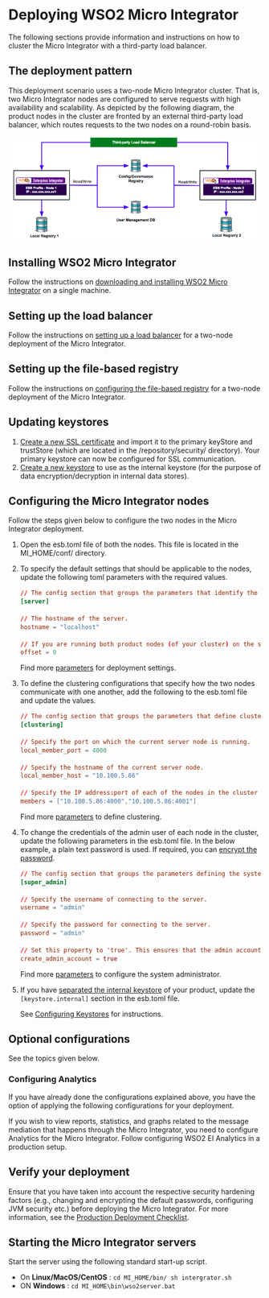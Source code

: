 # Deploying WSO2 Micro Integrator
The following sections provide information and instructions on how to cluster the Micro Integrator with a third-party load balancer.

## The deployment pattern

This deployment scenario uses a two-node Micro Integrator cluster. That is, two Micro Integrator nodes are configured to serve requests with high availability and scalability. As depicted by the following diagram, the product nodes in the cluster are fronted by an external third-party load balancer, which routes requests to the two nodes on a round-robin basis.

![Micro Integrator Deployment Pattern](../../assets/img/deployment_ei.png)

## Installing WSO2 Micro Integrator

Follow the instructions on [downloading and installing WSO2 Micro Integrator](../../setup/installation/install_in_vm.md) on a single machine.

## Setting up the load balancer

Follow the instructions on [setting up a load balancer](../../setup/setting_up_lb.md) for a two-node deployment of the Micro Integrator.

## Setting up the file-based registry

Follow the instructions on [configuring the file-based registry](../../setup/file_based_registry.md) for a two-node deployment of the Micro Integrator.

## Updating keystores

1. [Create a new SSL certificate](../../setup/security/importing_ssl_certificate.md) and import it to the primary keyStore and trustStore (which are located in the /repository/security/ directory). Your primary keystore can now be configured for SSL communication.
2. [Create a new keystore](../../setup/security/creating_keystores.md) to use as the internal keystore (for the purpose of data encryption/decryption in internal data stores).

## Configuring the Micro Integrator nodes

Follow the steps given below to configure the two nodes in the Micro Integrator deployment.

1. Open the esb.toml file of both the nodes. This file is located in the MI_HOME/conf/ directory.
2. To specify the default settings that should be applicable to the nodes, update the following toml parameters with the required values.

    ```toml
    // The config section that groups the parameters that identify the server.
    [server]

    // The hostname of the server.
    hostname = "localhost"

    // If you are running both product nodes (of your cluster) on the same VM, set a port offset for on the servers.
    offset = 0
    ```
   Find more [parameters](../../../references/ei_config_catalog/#configuring-the-default-deployment-settings) for deployment settings.

3. To define the clustering configurations that specify how the two nodes communicate with one another, add the following to the esb.toml file and update the values.
    ``` toml
    // The config section that groups the parameters that define cluster coordination.
    [clustering]

    // Specify the port on which the current server node is running.
    local_member_port = 4000

    // Specify the hostname of the current server node.
    local_member_host = "10.100.5.86"

    // Specify the IP address:port of each of the nodes in the cluster as shown below. Be sure to use the same port number and hostname you specified above.
    members = ["10.100.5.86:4000","10.100.5.86:4001"]
    ```
    Find more [parameters](../../../references/ei_config_catalog/#configuring-the-cluster-settings) to define clustering.

4. To change the credentials of the admin user of each node in the cluster, update the following parameters in the esb.toml file. In the below example, a plain text password is used. If required, you can [encrypt the password](../../setup/security/encrypting_plain_text.md).
    ``` toml
    // The config section that groups the parameters defining the system administrator.
    [super_admin]

    // Specify the username of connecting to the server.
    username = "admin"

    // Specify the password for connecting to the server.
    password = "admin"

    // Set this property to 'true'. This ensures that the admin account is created in the user store.
    create_admin_account = true
    ```
    
    Find more [parameters](../../../references/ei_config_catalog/#configuring-the-system-administrator) to configure the system administrator.

5. If you have [separated the internal keystore](../../setup/deployment/deploying_wso2_ei.md#updating-keystores) of your product, update the `[keystore.internal]` section in the esb.toml file.
   
    See [Configuring Keystores](../../setup/security/configuring_keystores.md) for instructions.
    
## Optional configurations

See the topics given below.

### Configuring Analytics

If you have already done the configurations explained above, you have the option of applying the following configurations for your deployment.

If you wish to view reports, statistics, and graphs related to the message mediation that happens through the Micro Integrator, you need to configure Analytics for the Micro Integrator. Follow configuring WSO2 EI Analytics in a production setup.

## Verify your deployment

Ensure that you have taken into account the respective security hardening factors (e.g., changing and encrypting the default passwords, configuring JVM security etc.) before deploying the Micro Integrator. For more information, see the [Production Deployment Checklist](../../setup/deployment/deployment_checklist.md).

## Starting the Micro Integrator servers

Start the server using the following standard start-up script.

* On **Linux/MacOS/CentOS** : `cd MI_HOME/bin/ sh intergrator.sh`
* ON **Windows** : `cd MI_HOME\bin\wso2server.bat`
